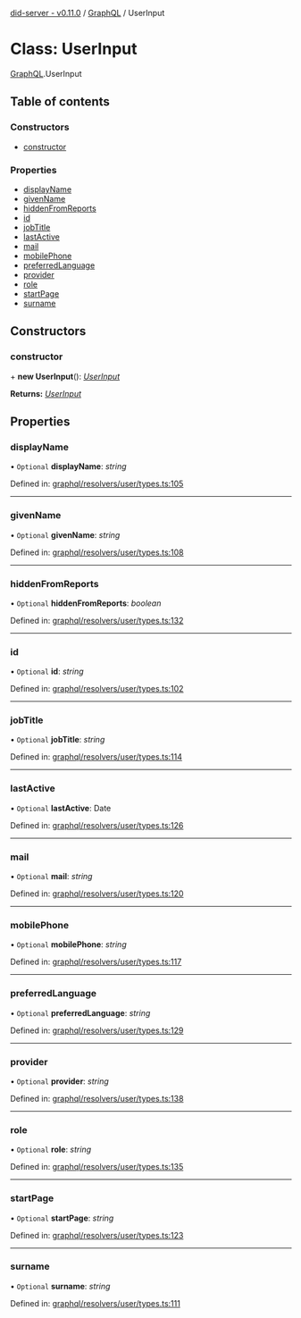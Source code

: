 [did-server - v0.11.0](../README.md) / [GraphQL](../modules/graphql.md) / UserInput

# Class: UserInput

[GraphQL](../modules/graphql.md).UserInput

## Table of contents

### Constructors

- [constructor](graphql.userinput.md#constructor)

### Properties

- [displayName](graphql.userinput.md#displayname)
- [givenName](graphql.userinput.md#givenname)
- [hiddenFromReports](graphql.userinput.md#hiddenfromreports)
- [id](graphql.userinput.md#id)
- [jobTitle](graphql.userinput.md#jobtitle)
- [lastActive](graphql.userinput.md#lastactive)
- [mail](graphql.userinput.md#mail)
- [mobilePhone](graphql.userinput.md#mobilephone)
- [preferredLanguage](graphql.userinput.md#preferredlanguage)
- [provider](graphql.userinput.md#provider)
- [role](graphql.userinput.md#role)
- [startPage](graphql.userinput.md#startpage)
- [surname](graphql.userinput.md#surname)

## Constructors

### constructor

\+ **new UserInput**(): [*UserInput*](graphql.userinput.md)

**Returns:** [*UserInput*](graphql.userinput.md)

## Properties

### displayName

• `Optional` **displayName**: *string*

Defined in: [graphql/resolvers/user/types.ts:105](https://github.com/Puzzlepart/did/blob/dev/server/graphql/resolvers/user/types.ts#L105)

___

### givenName

• `Optional` **givenName**: *string*

Defined in: [graphql/resolvers/user/types.ts:108](https://github.com/Puzzlepart/did/blob/dev/server/graphql/resolvers/user/types.ts#L108)

___

### hiddenFromReports

• `Optional` **hiddenFromReports**: *boolean*

Defined in: [graphql/resolvers/user/types.ts:132](https://github.com/Puzzlepart/did/blob/dev/server/graphql/resolvers/user/types.ts#L132)

___

### id

• `Optional` **id**: *string*

Defined in: [graphql/resolvers/user/types.ts:102](https://github.com/Puzzlepart/did/blob/dev/server/graphql/resolvers/user/types.ts#L102)

___

### jobTitle

• `Optional` **jobTitle**: *string*

Defined in: [graphql/resolvers/user/types.ts:114](https://github.com/Puzzlepart/did/blob/dev/server/graphql/resolvers/user/types.ts#L114)

___

### lastActive

• `Optional` **lastActive**: Date

Defined in: [graphql/resolvers/user/types.ts:126](https://github.com/Puzzlepart/did/blob/dev/server/graphql/resolvers/user/types.ts#L126)

___

### mail

• `Optional` **mail**: *string*

Defined in: [graphql/resolvers/user/types.ts:120](https://github.com/Puzzlepart/did/blob/dev/server/graphql/resolvers/user/types.ts#L120)

___

### mobilePhone

• `Optional` **mobilePhone**: *string*

Defined in: [graphql/resolvers/user/types.ts:117](https://github.com/Puzzlepart/did/blob/dev/server/graphql/resolvers/user/types.ts#L117)

___

### preferredLanguage

• `Optional` **preferredLanguage**: *string*

Defined in: [graphql/resolvers/user/types.ts:129](https://github.com/Puzzlepart/did/blob/dev/server/graphql/resolvers/user/types.ts#L129)

___

### provider

• `Optional` **provider**: *string*

Defined in: [graphql/resolvers/user/types.ts:138](https://github.com/Puzzlepart/did/blob/dev/server/graphql/resolvers/user/types.ts#L138)

___

### role

• `Optional` **role**: *string*

Defined in: [graphql/resolvers/user/types.ts:135](https://github.com/Puzzlepart/did/blob/dev/server/graphql/resolvers/user/types.ts#L135)

___

### startPage

• `Optional` **startPage**: *string*

Defined in: [graphql/resolvers/user/types.ts:123](https://github.com/Puzzlepart/did/blob/dev/server/graphql/resolvers/user/types.ts#L123)

___

### surname

• `Optional` **surname**: *string*

Defined in: [graphql/resolvers/user/types.ts:111](https://github.com/Puzzlepart/did/blob/dev/server/graphql/resolvers/user/types.ts#L111)
